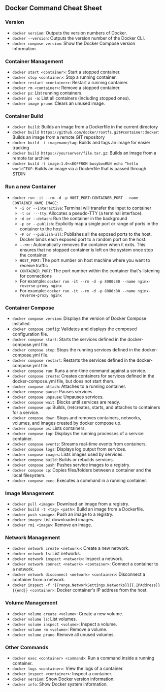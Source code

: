 ## Docker Command Cheat Sheet


### Version

- `docker version`: Outputs the version numbers of Docker.
- `docker --version`: Outputs the version number of the Docker CLI.
- `docker compose version`: Show the Docker Compose version information.

### Container Management

- `docker start <container>`: Start a stopped container.
- `docker stop <container>`: Stop a running container.
- `docker restart <container>`: Restart a running container.
- `docker rm <container>`: Remove a stopped container.
- `docker ps`: List running containers.
- `docker ps -a`: List all containers (including stopped ones).
- `docker image prune`: Clears an unused image.


### Container Build

- `docker build`: Builds an image from a Dockerfile in the current directory
- `docker build https://github.com/docker/rootfs.git#container:docker`: Builds an image from a remote GIT repository
- `docker build -t imagename/tag`: Builds and tags an image for easier tracking
- `docker build https://yourserver/file.tar.gz`: Builds an image from a remote tar archive
- `docker build -t image:1.0<<EOFFROM busyboxRUN echo “hello world”EOF`: Builds an image via a Dockerfile that is passed through STDIN


### Run a new Container

- `docker run -it --rm -d -p HOST_PORT:CONTAINER_PORT --name CONTAINER_NAME IMAGE`:
    - `-i or --interactive`: Terminal will transfer the input to container 
    - `-t or ---tty`: Allocates a pseudo-TTY (a terminal interface). 
    - `-d or --detach`: Run the container in the background
    - `-p or --publish`: Explicitly map a single port or range of ports in the container to the host.
    - `-P or --publish-all`: Publishes all the exposed ports to the host. Docker binds each exposed port to a random port on the host.
    - `--rm:`: Automatically removes the container when it exits. This ensures that no stopped container is left on the system once stop the container.
    - `HOST_PORT`: The port number on host machine where you want to receive traffic
    - `CONTAINER_PORT`: The port number within the container that's listening for connections
    - For example: `docker run -it --rm -d -p 8080:80 --name nginx-reverse-proxy nginx`
    - For example: `docker run -it --rm -d -p 8080:80 --name nginx-reverse-proxy nginx`



### Container Compose

- `docker compose version`: Displays the version of Docker Compose installed.
- `docker compose config`: Validates and displays the composed configuration file.
- `docker compose start`: Starts the services defined in the docker-compose.yml file.
- `docker compose stop`: Stops the running services defined in the docker-compose.yml file.
- `docker compose restart`: Restarts the services defined in the docker-compose.yml file.
- `docker compose run`: Runs a one-time command against a service.
- `docker compose create`: Creates containers for services defined in the docker-compose.yml file, but does not start them.
- `docker compose attach`: Attaches to a running container.
- `docker compose pause`: Pauses services.
- `docker compose unpause`: Unpauses services.
- `docker compose wait`: Blocks until services are ready.
- `docker compose up`: Builds, (re)creates, starts, and attaches to containers for a service.
- `docker compose down`: Stops and removes containers, networks, volumes, and images created by docker compose up.
- `docker compose ps`: Lists containers.
- `docker compose top`: Displays the running processes of a service container.
- `docker compose events`: Streams real-time events from containers.
- `docker compose logs`: Displays log output from services.
- `docker compose images`: Lists images used by services.
- `docker compose build`: Builds or rebuilds services.
- `docker compose push`: Pushes service images to a registry.
- `docker compose cp`: Copies files/folders between a container and the local filesystem.
- `docker compose exec`: Executes a command in a running container.


### Image Management

- `docker pull <image>`: Download an image from a registry.
- `docker build -t <tag> <path>`: Build an image from a Dockerfile.
- `docker push <image>`: Push an image to a registry.
- `docker images`: List downloaded images.
- `docker rmi <image>`: Remove an image.

### Network Management

- `docker network create <network>`: Create a new network.
- `docker network ls`: List networks.
- `docker network inspect <network>`: Inspect a network.
- `docker network connect <network> <container>`: Connect a container to a network.
- `docker network disconnect <network> <container>`: Disconnect a container from a network.
- `docker inspect -f '{{range.NetworkSettings.Networks}}{{.IPAddress}}{{end}} <container>`: Docker container's IP address from the host.

### Volume Management

- `docker volume create <volume>`: Create a new volume.
- `docker volume ls`: List volumes.
- `docker volume inspect <volume>`: Inspect a volume.
- `docker volume rm <volume>`: Remove a volume.
- `docker volume prune`: Remove all unused volumes.

### Other Commands

- `docker exec <container> <command>`: Run a command inside a running container.
- `docker logs <container>`: View the logs of a container.
- `docker inspect <container>`: Inspect a container.
- `docker version`: Show Docker version information.
- `docker info`: Show Docker system information.
